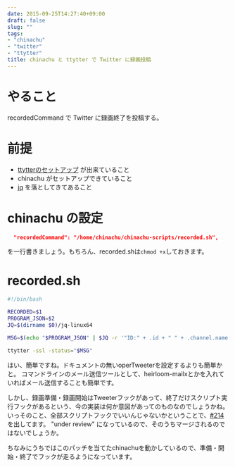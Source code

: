 ```yaml
---
date: 2015-09-25T14:27:40+09:00
draft: false
slug: ""
tags:
- "chinachu"
- "twitter"
- "ttytter"
title: chinachu と ttytter で Twitter に録画投稿
---
```


# やること

recordedCommand で Twitter に録画終了を投稿する。

<!--more-->

# 前提

* [ttytterのセットアップ](http://kounoike.github.io/posts/2015-09-23-ttytter/) が出来ていること
* chinachu がセットアップできていること
* [jq](https://stedolan.github.io/jq/) を落としてきてあること

# chinachu の設定

```json
  "recordedCommand": "/home/chinachu/chinachu-scripts/recorded.sh",
```

を一行書きましょう。もちろん、recorded.shは`chmod +x`しておきます。

# recorded.sh

```bash
#!/bin/bash

RECORDED=$1
PROGRAM_JSON=$2
JQ=$(dirname $0)/jq-linux64

MSG=$(echo "$PROGRAM_JSON" | $JQ -r '"ID:" + .id + " " + .channel.name + "で「" + .title + "」の録画を終了しました"')

ttytter -ssl -status="$MSG"
```

はい、簡単ですね。ドキュメントの無いoperTweeterを設定するよりも簡単かと。
コマンドラインのメール送信ツールとして、heirloom-mailxとかを入れていればメール送信することも簡単です。

しかし、録画準備・録画開始はTweeterフックがあって、終了だけスクリプト実行フックがあるという、今の実装は何か意図があってのものなのでしょうかね。
いっそのこと、全部スクリプトフックでいいんじゃないかということで、[#214](https://github.com/kanreisa/Chinachu/pull/214)を出してます。
"under review" になっているので、そのうちマージされるのではないでしょうか。

ちなみにうちではこのパッチを当てたchinachuを動かしているので、準備・開始・終了でフックが走るようになっています。
